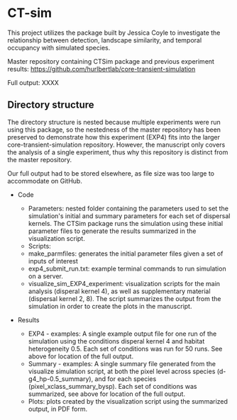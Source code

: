 # CT-sim

This project utilizes the package built by Jessica Coyle to investigate the relationship between detection, landscape similarity, and temporal occupancy with simulated species. 

Master repository containing CTSim package and previous experiment results: https://github.com/hurlbertlab/core-transient-simulation

Full output: XXXX

## Directory structure
The directory structure is nested because multiple experiments were run using this package, so the nestedness of the master repository has been preserved to demonstrate how this experiment (EXP4) fits into the larger core-transient-simulation repository. However, the manuscript only covers the analysis of a single experiment, thus why this repository is distinct from the master repository.

Our full output had to be stored elsewhere, as file size was too large to accommodate on GitHub.

- Code
  - Parameters: nested folder containing the parameters used to set the simulation's initial and summary parameters for each set of dispersal kernels. The CTSim package runs the simulation using these initial parameter files to generate the results summarized in the visualization script.
  - Scripts: 
  - make_parmfiles: generates the initial parameter files given a set of inputs of interest
  - exp4_submit_run.txt: example terminal commands to run simulation on a server.
  - visualize_sim_EXP4_experiment: visualization scripts for the main analysis (disperal kernel 4), as well as supplementary material (dispersal kernel 2, 8). The script summarizes the output from the simulation in order to create the plots in the manuscript.

- Results
  - EXP4 - examples: A single example output file for one run of the simulation using the conditions disperal kernel 4 and habitat heterogeneity 0.5. Each set of conditions was run for 50 runs. See above for location of the full output.
  - Summary - examples: A single summary file generated from the visualize simulation script, at both the pixel level across species (d-g4_hp-0.5_summary), and for each species (pixel_xclass_summary_bysp). Each set of conditions was summarized, see above for location of the full output.
  - Plots: plots created by the visualization script using the summarized output, in PDF form. 
  
